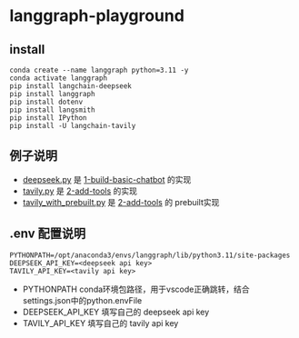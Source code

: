 # langgraph-playground

## install

```
conda create --name langgraph python=3.11 -y
conda activate langgraph
pip install langchain-deepseek
pip install langgraph
pip install dotenv
pip install langsmith
pip install IPython
pip install -U langchain-tavily
```

## 例子说明
* [deepseek.py](deepseek.py) 是 [1-build-basic-chatbot](https://langchain-ai.github.io/langgraph/tutorials/get-started/1-build-basic-chatbot/) 的实现
* [tavily.py](tavily.py) 是 [2-add-tools](https://langchain-ai.github.io/langgraph/tutorials/get-started/2-add-tools/) 的实现
* [tavily_with_prebuilt.py](tavily_with_prebuilt.py) 是 [2-add-tools](https://langchain-ai.github.io/langgraph/tutorials/get-started/2-add-tools/) 的 prebuilt实现

## .env 配置说明

```
PYTHONPATH=/opt/anaconda3/envs/langgraph/lib/python3.11/site-packages
DEEPSEEK_API_KEY=<deepseek api key>
TAVILY_API_KEY=<tavily api key>
```
* PYTHONPATH conda环境包路径，用于vscode正确跳转，结合settings.json中的python.envFile
* DEEPSEEK_API_KEY 填写自己的 deepseek api key
* TAVILY_API_KEY 填写自己的 tavily api key
